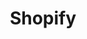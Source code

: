 ---
title: "Shopify"
lead: "Integrate your Shopify e-commerce Store with supported ERP / Accounting Systems through Stock2Shop"
seoTitle: "Shopify Integration Features"
seoDescription: "Integrate your Shopify e-commerce Store with supported ERP / Accounting Systems through Stock2Shop"
source: "shopify"
type: help
tags: ["feature"]
---
